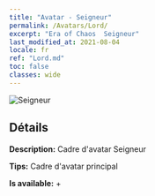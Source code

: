 ```yaml
---
title: "Avatar - Seigneur"
permalink: /Avatars/Lord/
excerpt: "Era of Chaos  Seigneur"
last_modified_at: 2021-08-04
locale: fr
ref: "Lord.md"
toc: false
classes: wide
---
```

 ![Seigneur](/images/a/bg_head_mainView.png)

## Détails

 **Description:** Cadre d'avatar Seigneur 

 **Tips:** Cadre d'avatar principal 

 **Is available:**  + 


